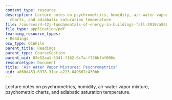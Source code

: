 ```yaml
---
content_type: resource
description: Lecture notes on psychrometrics, humidity, air-water vapor mixture, psychometric
  charts, and adiabatic saturation temperature.
file: /courses/4-42j-fundamentals-of-energy-in-buildings-fall-2010/a860d453697831aca223049667c430bb_MIT4_42JF10_water_vapor.pdf
file_type: application/pdf
learning_resource_types:
- Readings
ocw_type: OCWFile
parent_title: Readings
parent_type: CourseSection
parent_uid: 03e52aa1-5341-f162-6c7a-f736bfbf006e
resourcetype: Document
title: 'Air Water Vapor Mixtures: Psychrometrics'
uid: a860d453-6978-31ac-a223-049667c430bb
---
```

Lecture notes on psychrometrics, humidity, air-water vapor mixture, psychometric charts, and adiabatic saturation temperature.

